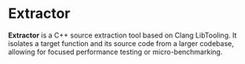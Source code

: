 # Extractor

**Extractor** is a C++ source extraction tool based on Clang LibTooling. It isolates a target function and its source code from a larger codebase, allowing for focused performance testing or micro-benchmarking.